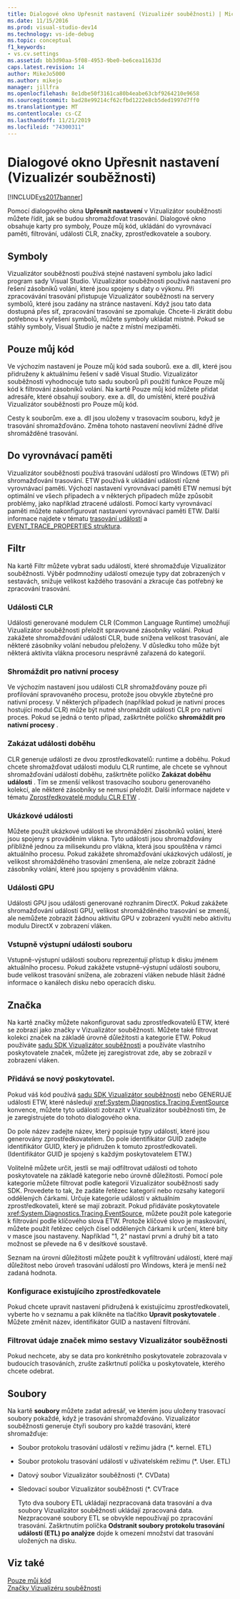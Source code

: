 ```yaml
---
title: Dialogové okno Upřesnit nastavení (Vizualizér souběžnosti) | Microsoft Docs
ms.date: 11/15/2016
ms.prod: visual-studio-dev14
ms.technology: vs-ide-debug
ms.topic: conceptual
f1_keywords:
- vs.cv.settings
ms.assetid: bb3d90aa-5f08-4953-9be0-be6cea11633d
caps.latest.revision: 14
author: MikeJo5000
ms.author: mikejo
manager: jillfra
ms.openlocfilehash: 8e1dbe50f3161ca80b4eabe63cbf9264210e9658
ms.sourcegitcommit: bad28e99214cf62cfbd1222e8cb5ded1997d7ff0
ms.translationtype: MT
ms.contentlocale: cs-CZ
ms.lasthandoff: 11/21/2019
ms.locfileid: "74300311"
---
```

# <a name="advanced-settings-dialog-box-concurrency-visualizer"></a>Dialogové okno Upřesnit nastavení (Vizualizér souběžnosti)
[!INCLUDE[vs2017banner](../includes/vs2017banner.md)]

Pomocí dialogového okna **Upřesnit nastavení** v Vizualizátor souběžnosti můžete řídit, jak se budou shromažďovat trasování.  Dialogové okno obsahuje karty pro symboly, Pouze můj kód, ukládání do vyrovnávací paměti, filtrování, události CLR, značky, zprostředkovatele a soubory.  
  
## <a name="symbols"></a>Symboly  
 Vizualizátor souběžnosti používá stejné nastavení symbolu jako ladicí program sady Visual Studio. Vizualizátor souběžnosti používá nastavení pro řešení zásobníků volání, které jsou spojeny s daty o výkonu.  Při zpracovávání trasování přistupuje Vizualizátor souběžnosti na servery symbolů, které jsou zadány na stránce nastavení.  Když jsou tato data dostupná přes síť, zpracování trasování se zpomaluje.  Chcete-li zkrátit dobu potřebnou k vyřešení symbolů, můžete symboly ukládat místně. Pokud se stáhly symboly, Visual Studio je načte z místní mezipaměti.  
  
## <a name="just-my-code"></a>Pouze můj kód  
 Ve výchozím nastavení je Pouze můj kód sada souborů. exe a. dll, které jsou přidruženy k aktuálnímu řešení v sadě Visual Studio. Vizualizátor souběžnosti vyhodnocuje tuto sadu souborů při použití funkce Pouze můj kód k filtrování zásobníků volání. Na kartě Pouze můj kód můžete přidat adresáře, které obsahují soubory. exe a. dll, do umístění, které používá Vizualizátor souběžnosti pro Pouze můj kód.  
  
 Cesty k souborům. exe a. dll jsou uloženy v trasovacím souboru, když je trasování shromažďováno.  Změna tohoto nastavení neovlivní žádné dříve shromážděné trasování.  
  
## <a name="buffering"></a>Do vyrovnávací paměti  
 Vizualizátor souběžnosti používá trasování událostí pro Windows (ETW) při shromažďování trasování.  ETW používá k ukládání událostí různé vyrovnávací paměti.  Výchozí nastavení vyrovnávací paměti ETW nemusí být optimální ve všech případech a v některých případech může způsobit problémy, jako například ztracené události.  Pomocí karty vyrovnávací paměti můžete nakonfigurovat nastavení vyrovnávací paměti ETW. Další informace najdete v tématu [trasování událostí](https://go.microsoft.com/fwlink/?LinkId=234579) a [EVENT_TRACE_PROPERTIES struktura](https://go.microsoft.com/fwlink/?LinkId=234580).  
  
## <a name="filter"></a>Filtr  
 Na kartě Filtr můžete vybrat sadu událostí, které shromažďuje Vizualizátor souběžnosti. Výběr podmnožiny událostí omezuje typy dat zobrazených v sestavách, snižuje velikost každého trasování a zkracuje čas potřebný ke zpracování trasování.  
  
### <a name="clr-events"></a>Události CLR  
 Události generované modulem CLR (Common Language Runtime) umožňují Vizualizátor souběžnosti přeložit spravované zásobníky volání.  Pokud zakážete shromažďování událostí CLR, bude snížena velikost trasování, ale některé zásobníky volání nebudou přeloženy.  V důsledku toho může být některá aktivita vlákna procesoru nesprávně zařazená do kategorií.  
  
### <a name="collect-for-native-processes"></a>Shromáždit pro nativní procesy  
 Ve výchozím nastavení jsou události CLR shromažďovány pouze při profilování spravovaného procesu, protože jsou obvykle zbytečné pro nativní procesy.  V některých případech (například pokud je nativní proces hostující modul CLR) může být nutné shromáždit události CLR pro nativní proces.  Pokud se jedná o tento případ, zaškrtněte políčko **shromáždit pro nativní procesy** .  
  
### <a name="disable-rundown-events"></a>Zakázat události doběhu  
 CLR generuje události ze dvou zprostředkovatelů: runtime a doběhu.  Pokud chcete shromažďovat události modulu CLR runtime, ale chcete se vyhnout shromažďování událostí doběhu, zaškrtněte políčko **Zakázat doběhu události** .  Tím se zmenší velikost trasovacího souboru generovaného kolekcí, ale některé zásobníky se nemusí přeložit. Další informace najdete v tématu [Zprostředkovatelé modulu CLR ETW](https://msdn.microsoft.com/library/0beafad4-b2c8-47f4-b342-83411d57a51f) .  
  
### <a name="sample-events"></a>Ukázkové události  
 Můžete použít ukázkové události ke shromáždění zásobníků volání, které jsou spojeny s prováděním vlákna. Tyto události jsou shromažďovány přibližně jednou za milisekundu pro vlákna, která jsou spouštěna v rámci aktuálního procesu. Pokud zakážete shromažďování ukázkových událostí, je velikost shromážděného trasování zmenšena, ale nelze zobrazit žádné zásobníky volání, které jsou spojeny s prováděním vlákna.  
  
### <a name="gpu-events"></a>Události GPU  
 Události GPU jsou události generované rozhraním DirectX. Pokud zakážete shromažďování událostí GPU, velikost shromážděného trasování se zmenší, ale nemůžete zobrazit žádnou aktivitu GPU v zobrazení využití nebo aktivitu modulu DirectX v zobrazení vláken.  
  
### <a name="file-io-events"></a>Vstupně výstupní události souboru  
 Vstupně-výstupní události souboru reprezentují přístup k disku jménem aktuálního procesu.  Pokud zakážete vstupně-výstupní události souboru, bude velikost trasování snížena, ale zobrazení vláken nebude hlásit žádné informace o kanálech disku nebo operacích disku.  
  
## <a name="markers"></a>Značka  
 Na kartě značky můžete nakonfigurovat sadu zprostředkovatelů ETW, které se zobrazí jako značky v Vizualizátor souběžnosti.  Můžete také filtrovat kolekci značek na základě úrovně důležitosti a kategorie ETW.  Pokud používáte [sadu SDK Vizualizátor souběžnosti](../profiling/concurrency-visualizer-sdk.md) a používáte vlastního poskytovatele značek, můžete jej zaregistrovat zde, aby se zobrazil v zobrazení vláken.  
  
### <a name="adding-a-new-provider"></a>Přidává se nový poskytovatel.  
 Pokud váš kód používá [sadu SDK Vizualizátor souběžnosti](../profiling/concurrency-visualizer-sdk.md) nebo GENERUJE události ETW, které následují <xref:System.Diagnostics.Tracing.EventSource> konvence, můžete tyto události zobrazit v Vizualizátor souběžnosti tím, že je zaregistrujete do tohoto dialogového okna.  
  
 Do pole název zadejte název, který popisuje typy událostí, které jsou generovány zprostředkovatelem.  Do pole identifikátor GUID zadejte identifikátor GUID, který je přidružen k tomuto zprostředkovateli. (Identifikátor GUID je spojený s každým poskytovatelem ETW.)  
  
 Volitelně můžete určit, jestli se mají odfiltrovat události od tohoto poskytovatele na základě kategorie nebo úrovně důležitosti.  Pomocí pole kategorie můžete filtrovat podle kategorií Vizualizátor souběžnosti sady SDK.  Provedete to tak, že zadáte řetězec kategorií nebo rozsahy kategorií oddělených čárkami.  Určuje kategorie událostí v aktuálním zprostředkovateli, které se mají zobrazit.  Pokud přidáváte poskytovatele <xref:System.Diagnostics.Tracing.EventSource>, můžete použít pole kategorie k filtrování podle klíčového slova ETW.  Protože klíčové slovo je maskování, můžete použít řetězec celých čísel oddělených čárkami k určení, které bity v masce jsou nastaveny. Například "1, 2" nastaví první a druhý bit a tato možnost se převede na 6 v desítkové soustavě.  
  
 Seznam na úrovni důležitosti můžete použít k vyfiltrování událostí, které mají důležitost nebo úroveň trasování událostí pro Windows, která je menší než zadaná hodnota.  
  
### <a name="configuring-an-existing-provider"></a>Konfigurace existujícího zprostředkovatele  
 Pokud chcete upravit nastavení přidružená k existujícímu zprostředkovateli, vyberte ho v seznamu a pak klikněte na tlačítko **Upravit poskytovatele** .  Můžete změnit název, identifikátor GUID a nastavení filtrování.  
  
### <a name="filter-marker-data-out-of-concurrency-visualizer-reports"></a>Filtrovat údaje značek mimo sestavy Vizualizátor souběžnosti  
 Pokud nechcete, aby se data pro konkrétního poskytovatele zobrazovala v budoucích trasováních, zrušte zaškrtnutí políčka u poskytovatele, kterého chcete odebrat.  
  
## <a name="files"></a>Soubory  
 Na kartě **soubory** můžete zadat adresář, ve kterém jsou uloženy trasovací soubory pokaždé, když je trasování shromažďováno.  Vizualizátor souběžnosti generuje čtyři soubory pro každé trasování, které shromažďuje:  
  
- Soubor protokolu trasování událostí v režimu jádra (*. kernel. ETL)  
  
- Soubor protokolu trasování událostí v uživatelském režimu (*. User. ETL)  
  
- Datový soubor Vizualizátor souběžnosti (*. CVData)  
  
- Sledovací soubor Vizualizátor souběžnosti (*. CVTrace  
  
  Tyto dva soubory ETL ukládají nezpracovaná data trasování a dva soubory Vizualizátor souběžnosti ukládají zpracovaná data.  Nezpracované soubory ETL se obvykle nepoužívají po zpracování trasování.  Zaškrtnutím políčka **Odstranit soubory protokolu trasování událostí (ETL) po analýze** dojde k omezení množství dat trasování uložených na disku.  
  
## <a name="see-also"></a>Viz také  
 [Pouze můj kód](../profiling/just-my-code-threads-view.md)   
 [Značky Vizualizéru souběžnosti](../profiling/concurrency-visualizer-markers.md)
